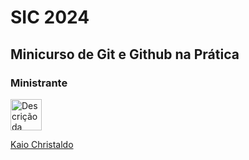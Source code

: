 


# SIC 2024

## Minicurso de Git e Github na Prática

### Ministrante

<div align="justify">
  <a href="https://github.com/kkaiochristaldo">
    <img src="https://avatars.githubusercontent.com/u/49682105?v=4" alt="Descrição da foto" width="50" height="50">
    <p>Kaio Christaldo</p>
  </a>
</div>


